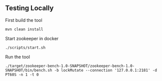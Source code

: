 ## Testing Locally

First build the tool

```
mvn clean install
```

Start zookeeper in docker

```
./scripts/start.sh
```

Run the tool

```
./target/zookeeper-bench-1.0-SNAPSHOT/zookeeper-bench-1.0-SNAPSHOT/bin/bench.sh -b lockMutate --connection '127.0.0.1:2181' -d PT60S -n 1 -t 0
```
